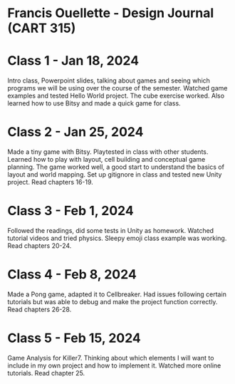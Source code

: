 # Francis Ouellette - Design Journal (CART 315)

# Class 1 - Jan 18, 2024 
Intro class, Powerpoint slides, talking about games and seeing which programs we will be using over the course of the semester. Watched game examples and tested Hello World project. The cube exercise worked. Also learned how to use Bitsy and made a quick game for class.

# Class 2 - Jan 25, 2024 
Made a tiny game with Bitsy. Playtested in class with other students. Learned how to play with layout, cell building and conceptual game planning. The game worked well, a good start to understand the basics of layout and world mapping. Set up gitignore in class and tested new Unity project. Read chapters 16-19.

# Class 3 - Feb 1, 2024 
Followed the readings, did some tests in Unity as homework. Watched tutorial videos and tried physics. Sleepy emoji class example was working. Read chapters 20-24.

# Class 4 - Feb 8, 2024 
Made a Pong game, adapted it to Cellbreaker. Had issues following certain tutorials but was able to debug and make the project function correctly. Read chapters 26-28.

# Class 5 - Feb 15, 2024 
Game Analysis for Killer7. Thinking about which elements I will want to include in my own project and how to implement it. Watched more online tutorials. Read chapter 25.

